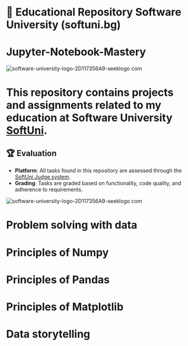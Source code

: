 # 📘 Educational Repository Software University (softuni.bg)
# Jupyter-Notebook-Mastery

![software-university-logo-2D117356A9-seeklogo com](https://github.com/svetlanasieber/Jupyter-Notebook-Mastery/assets/135451084/93ffd675-dfc3-4e83-a6db-4cc224b5a305)




# This repository contains projects and assignments related to my education at Software University [**SoftUni**](https://softuni.bg/).




## 🏆 Evaluation

- **Platform**: All tasks found in this repository are assessed through the [SoftUni Judge system](https://judge.com).
- **Grading**: Tasks are graded based on functionality, code quality, and adherence to requirements.


 

![software-university-logo-2D117356A9-seeklogo com](https://github.com/svetlanasieber/Jupyter-Notebook-Mastery/assets/135451084/2b4cee9e-3301-4475-87db-46f7de311397)

# Problem solving with data
# Principles of Numpy
# Principles of Pandas
# Principles of Matplotlib
# Data storytelling
